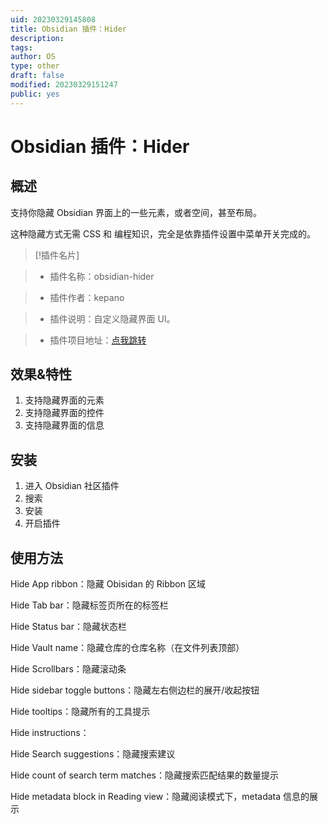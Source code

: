 ```yaml
---
uid: 20230329145808
title: Obsidian 插件：Hider
description:
tags:
author: OS
type: other
draft: false
modified: 20230329151247
public: yes
---
```


# Obsidian 插件：Hider

## 概述

支持你隐藏 Obsidian 界面上的一些元素，或者空间，甚至布局。

这种隐藏方式无需 CSS 和 编程知识，完全是依靠插件设置中菜单开关完成的。

> [!插件名片]

> -   插件名称：obsidian-hider

> -   插件作者：kepano

> -   插件说明：自定义隐藏界面 UI。

> -   插件项目地址：[点我跳转](https://github.com/kepano/obsidian-hider)

## 效果&特性

1. 支持隐藏界面的元素
2. 支持隐藏界面的控件
3. 支持隐藏界面的信息

## 安装

1. 进入 Obsidian 社区插件
2. 搜索
3. 安装
4. 开启插件

## 使用方法

Hide App ribbon：隐藏 Obisidan 的 Ribbon 区域

Hide Tab bar：隐藏标签页所在的标签栏

Hide Status bar：隐藏状态栏

Hide Vault name：隐藏仓库的仓库名称（在文件列表顶部）

Hide Scrollbars：隐藏滚动条

Hide sidebar toggle buttons：隐藏左右侧边栏的展开/收起按钮

Hide tooltips：隐藏所有的工具提示

Hide instructions：

Hide Search suggestions：隐藏搜索建议

Hide count of search term matches：隐藏搜索匹配结果的数量提示

Hide metadata block in Reading view：隐藏阅读模式下，metadata 信息的展示
